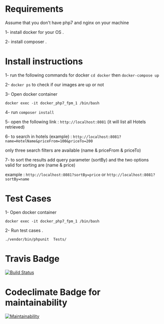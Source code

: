 # Requirements

Assume that you don't have php7 and nginx on your machine

1- install docker for your OS .

2- install composer .

# Install instructions
 
1- run the following commands for docker `cd docker` then `docker-compose up`

2- `docker ps` to check if our images are up or not

3- Open docker container

`docker exec -it docker_php7_fpm_1 /bin/bash`

4- run `composer install`

5- open the following link : `http://localhost:8081` (it will list all Hotels retrieved)

6- to search in hotels (example) : `http://localhost:8081?name=HotelName&priceFrom=100&priceTo=200`

only three search filters are available (name & priceFrom & priceTo)

7- to sort the results add query parameter (sortBy) and the two options valid for sorting are (name & price)

example : `http://localhost:8081?sortBy=price` or `http://localhost:8081?sortBy=name` 

# Test Cases

1- Open docker container 

`docker exec -it docker_php7_fpm_1 /bin/bash`

2- Run test cases .

`./vendor/bin/phpunit  Tests/`

# Travis Badge

[![Build Status](https://travis-ci.org/korabieka/TajawalTask.svg?branch=master)](https://travis-ci.org/korabieka/TajawalTask)

# Codeclimate Badge for maintainability

[![Maintainability](https://api.codeclimate.com/v1/badges/972e14cd6011c6f0097b/maintainability)](https://codeclimate.com/github/korabieka/TajawalTask/maintainability)
